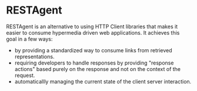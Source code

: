 # RESTAgent #

RESTAgent is an alternative to using HTTP Client libraries that makes it easier to consume hypermedia driven web applications. It achieves this goal in a few ways:

- by providing a standardized way to consume links from retrieved representations.  
- requiring developers to handle responses by providing "response actions" based purely on the response and not on the context of the request.
- automaticallly managing the current state of the client server interaction.

